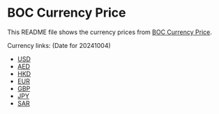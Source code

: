 # BOC Currency Price

This README file shows the currency prices from [BOC Currency Price](https://www.boc.cn/sourcedb/whpj/).

Currency links: (Date for 20241004)

- [USD](https://bocurrencyprice.techina.science/BOC_CURRENCY_PRICE/USD/20241004.json)
- [AED](https://bocurrencyprice.techina.science/BOC_CURRENCY_PRICE/AED/20241004.json)
- [HKD](https://bocurrencyprice.techina.science/BOC_CURRENCY_PRICE/HKD/20241004.json)
- [EUR](https://bocurrencyprice.techina.science/BOC_CURRENCY_PRICE/EUR/20241004.json)
- [GBP](https://bocurrencyprice.techina.science/BOC_CURRENCY_PRICE/GBP/20241004.json)
- [JPY](https://bocurrencyprice.techina.science/BOC_CURRENCY_PRICE/JPY/20241004.json)
- [SAR](https://bocurrencyprice.techina.science/BOC_CURRENCY_PRICE/SAR/20241004.json)
